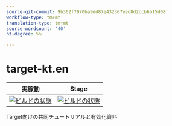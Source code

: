 ```yaml
---
source-git-commit: 9b362f7970ba9dd87e432367eed8d2ccb6b15d08
workflow-type: tm+mt
translation-type: tm+mt
source-wordcount: '40'
ht-degree: 5%

---
```

# target-kt.en

| 実稼動 | Stage |
|---|---|
| [![ビルドの状態](https://docs.ci.corp.adobe.com/job/target-learn.en_production/badge/icon)](https://docs.ci.corp.adobe.com/job/target-learn.en_production/lastBuild) | [![ビルドの状態](https://docs.ci.corp.adobe.com/job/target-learn.en_stage/badge/icon)](https://docs.ci.corp.adobe.com/job/target-learn.en_stage/lastBuild) |

Target向けの共同チュートリアルと有効化資料
